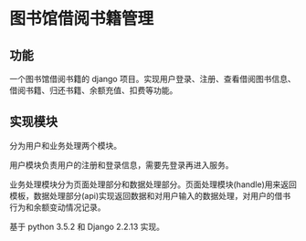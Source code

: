 # 图书馆借阅书籍管理
## 功能
一个图书馆借阅书籍的 django 项目。实现用户登录、注册、查看借阅图书信息、借阅书籍、归还书籍、余额充值、扣费等功能。
## 实现模块
分为用户和业务处理两个模块。

用户模块负责用户的注册和登录信息，需要先登录再进入服务。

业务处理模块分为页面处理部分和数据处理部分。页面处理模块(handle)用来返回模板，数据处理部分(api)实现返回数据和对用户输入的数据处理，对用户的借书行为和余额变动情况记录。


基于 python 3.5.2 和 Django 2.2.13 实现。